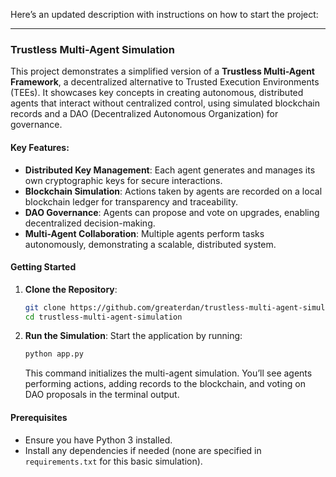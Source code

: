 Here’s an updated description with instructions on how to start the project:

---

### Trustless Multi-Agent Simulation

This project demonstrates a simplified version of a **Trustless Multi-Agent Framework**, a decentralized alternative to Trusted Execution Environments (TEEs). It showcases key concepts in creating autonomous, distributed agents that interact without centralized control, using simulated blockchain records and a DAO (Decentralized Autonomous Organization) for governance.

#### Key Features:
- **Distributed Key Management**: Each agent generates and manages its own cryptographic keys for secure interactions.
- **Blockchain Simulation**: Actions taken by agents are recorded on a local blockchain ledger for transparency and traceability.
- **DAO Governance**: Agents can propose and vote on upgrades, enabling decentralized decision-making.
- **Multi-Agent Collaboration**: Multiple agents perform tasks autonomously, demonstrating a scalable, distributed system.

#### Getting Started

1. **Clone the Repository**:
   ```bash
   git clone https://github.com/greaterdan/trustless-multi-agent-simulation.git
   cd trustless-multi-agent-simulation
   ```

2. **Run the Simulation**:
   Start the application by running:
   ```bash
   python app.py
   ```

   This command initializes the multi-agent simulation. You’ll see agents performing actions, adding records to the blockchain, and voting on DAO proposals in the terminal output.

#### Prerequisites
- Ensure you have Python 3 installed.
- Install any dependencies if needed (none are specified in `requirements.txt` for this basic simulation).
